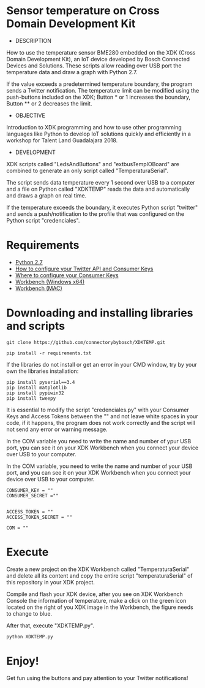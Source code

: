 # Sensor temperature on Cross Domain Development Kit

* DESCRIPTION

How to use the temperature sensor BME280 embedded on the XDK (Cross Domain Development Kit), an IoT device developed by Bosch Connected Devices and Solutions. These scripts allow reading over USB port the temperature data and draw a graph with Python 2.7. 

If the value exceeds a predetermined temperature boundary, the program sends a Twitter notification. The temperature limit can be modified using the push-buttons included on the XDK; Button * or 1 increases the boundary, Button ** or 2  decreases the limit.

* OBJECTIVE

Introduction to XDK programming and how to use other programming languages like Python to develop IoT solutions quickly and efficiently in a workshop for Talent Land Guadalajara 2018.

* DEVELOPMENT

XDK scripts called "LedsAndButtons" and "extbusTempIOBoard" are combined to generate an only script called "TemperaturaSerial". 

The script sends data temperature every 1 second over USB to a computer and a file on Python called "XDKTEMP" reads the data and automatically and draws a graph on real time.

If the temperature exceeds the boundary, it executes Python script "twitter" and sends a push/notification to the profile that was configured on the Python script "credenciales".

# Requirements

* [Python 2.7](https://www.python.org/downloads/)
* [How to configure your Twitter API and Consumer Keys](http://codygo.es/redes-sociales/conseguir-las-consumer-keys-de-twitter/)
* [Where to configure your Consumer Keys](https://apps.twitter.com/)
* [Workbench (Windows x64)](https://drive.google.com/open?id=1uuvDiIS0DkNt-izWRVDEpGVKzJ4VjGV7)
* [Workbench (MAC)](https://drive.google.com/open?id=1DgjtimoCSGjLahTD1-V6X2Bso7JbYmEJ)

# Downloading and installing libraries and scripts

```
git clone https://github.com/connectorybybosch/XDKTEMP.git
```

```
pip install -r requirements.txt
```

If the libraries do not install or get an error in your CMD window, try by your own the libraries installation:

```
pip install pyserial==3.4
pip install matplotlib
pip install pypiwin32
pip install tweepy
```

It is essential to modify the script "credenciales.py" with your Consumer Keys and Access Tokens between the "" and not leave white spaces in your code, if it happens, the program does not work correctly and the script will not send any error or warning message.

In the COM variable you need to write the name and number of ypur USB port, ypu can see it on your XDK Workbench when you connect your device over USB to your computer.

In the COM variable, you need to write the name and number of your USB port, and you can see it on your XDK Workbench when you connect your device over USB to your computer.

```
CONSUMER_KEY = ""
CONSUMER_SECRET =""


ACCESS_TOKEN = ""
ACCESS_TOKEN_SECRET = ""

COM = ""
```

# Execute

Create a new project on the XDK Workbench called "TemperaturaSerial" and delete all its content and copy the entire script "temperaturaSerial" of this repository in your XDK project.

Compile and flash your XDK device, after you see on XDK Workbench Console the information of temperature, make a click on the green icon located on the right of you XDK image in the Workbench, the figure needs to change to blue.

After that, execute "XDKTEMP.py".

```
python XDKTEMP.py
```

# Enjoy!

Get fun using the buttons and pay attention to your Twitter notifications!
